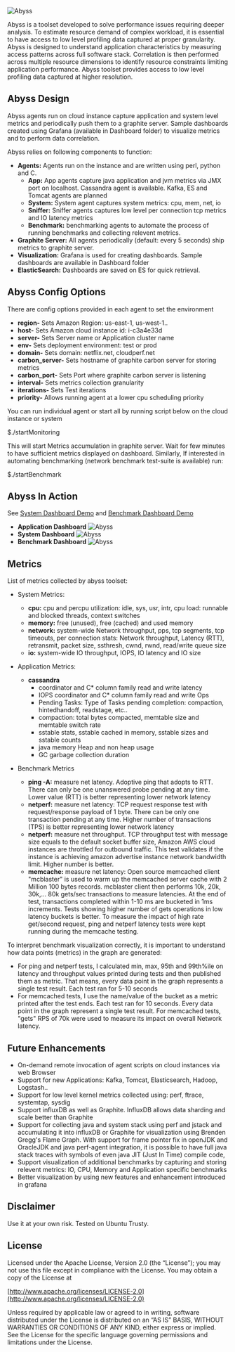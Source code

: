 ![Abyss](abyss.jpg)

Abyss is a toolset developed to solve performance issues requiring deeper analysis. To estimate resource demand of complex workload, it is essential to have access to low level profiling data captured at proper granularity. Abyss is designed to understand application characteristics by measuring access patterns across full software stack. Correlation is then performed across multiple resource dimensions to identify resource constraints limiting application performance. Abyss toolset provides access to low level profiling data captured at higher resolution. 

## Abyss Design

Abyss agents run on cloud instance capture application and system level metrics and periodically push them to a graphite server. 
Sample dashboards created using Grafana (available in Dashboard folder) to visualize metrics and to perform data correlation.

Abyss relies on following components to function:

- **Agents:** Agents run on the instance and are written using perl, python and C.
  - **App:** App agents capture java application and jvm metrics via JMX port on localhost. Cassandra agent is available. Kafka, ES and 
        Tomcat agents are planned
  - **System:** System agent captures system metrics: cpu, mem, net, io
  - **Sniffer:** Sniffer agents captures low level per connection tcp metrics and IO latency metrics
  - **Benchmark:** benchmarking agents to automate the process of running benchmarks and collecting relevent metrics. 
- **Graphite Server:** All agents periodically (default: every 5 seconds) ship metrics to graphite server. 
- **Visualization:** Grafana is used for creating dashboards. Sample dashboards are available in Dashboard folder
- **ElasticSearch:** Dashboards are saved on ES for quick retrieval.

## Abyss Config Options
There are config options provided in each agent to set the environment

 - **region-**           Sets Amazon Region: us-east-1, us-west-1..
 - **host-**             Sets Amazon cloud instance id: i-c3a4e33d
 - **server-**           Sets Server name or Application cluster name
 - **env-** 		    Sets deployment environment: test or prod
 - **domain-**          Sets domain: netflix.net, cloudperf.net
 - **carbon_server-**    Sets hostname of graphite carbon server for storing metrics
 - **carbon_port-**      Sets Port where graphite carbon server is listening
 - **interval-**         Sets metrics collection granularity
 - **iterations-**	    Sets Test iterations
 - **priority-**     Allows running agent at a lower cpu scheduling priority

You can run individual agent or start all by running script below on the cloud instance or system

$./startMonitoring

This will start Metrics accumulation in graphite server. Wait for few minutes to have sufficient metrics displayed on dashboard. Similarly, If interested in automating benchmarking (network benchmark test-suite is available) run: 

$./startBenchmark 

## Abyss In Action

See [System Dashboard Demo](http://ec2-52-8-120-26.us-west-1.compute.amazonaws.com/grafana/#/dashboard/db/system-performance-prod) and [Benchmark Dashboard Demo](http://ec2-52-8-120-26.us-west-1.compute.amazonaws.com/grafana/#/dashboard/db/benchmark-dashboard-prod)
- **Application Dashboard**
 ![Abyss](app.png)
- **System Dashboard**
 ![Abyss](sys.png)
- **Benchmark Dashboard**
 ![Abyss](bench.png)

## Metrics
 List of metrics collected by abyss toolset:
- System Metrics: 
  - **cpu:** cpu and percpu utilization: idle, sys, usr, intr, cpu load: runnable and blocked threads, context switches
  - **memory:** free (unused), free (cached) and used memory
  - **network:** system-wide Network throughput, pps, tcp segments, tcp timeouts, per connection stats: Network throughput, Latency (RTT), retransmit, packet size, ssthresh, cwnd, rwnd, read/write queue size
  - **io:** system-wide IO throughput, IOPS, IO latency and IO size

- Application Metrics:
  - **cassandra**
    - coordinator and C* column family read and write latency
    - IOPS coordinator and C* column family read and write Ops
    - Pending Tasks: Type of Tasks pending completion: compaction, hintedhandoff, readstage, etc..
    - compaction: total bytes compacted, memtable size and memtable switch rate
    - sstable stats, sstable cached in memory, sstable sizes and sstable counts
    - java memory Heap and non heap usage
    - GC garbage collection duration

- Benchmark Metrics
  - **ping -A:** measure net latency. Adoptive ping that adopts to RTT. There can only be one unanswered probe pending at any time. Lower value (RTT) is better representing lower network latency
  - **netperf:** measure net latency: TCP request response test with request/response payload of 1 byte. There can be only one transaction pending at any time. Higher number of transactions (TPS) is better representing lower network latency
  - **netperf:** measure net throughput. TCP throughput test with message size equals to the default socket buffer size, Amazon AWS cloud instances are throttled for outbound traffic. This test validates if the instance is achieving amazon advertise instance network bandwidth limit. Higher number is better.
  - **memcache:** measure net latency: Open source memcached client "mcblaster" is used to warm up the memcached server cache with 2 Million 100 bytes records. mcblaster client then performs 10k, 20k, 30k,... 80k gets/sec transactions to measure latencies. At the end of test, transactions completed within 1-10 ms are bucketed in 1ms increments. Tests showing higher number of gets operations in low latency buckets is better. To measure the impact of high rate get/second request, ping and netperf latency tests were kept running during the memcache testing.

To interpret benchmark visualization correctly, it is important to understand how data points (metrics) in the graph are generated:
  - For ping and netperf tests, I calculated min, max, 95th and 99th%ile on latency and throughput values printed during tests and then published them as metric. That means, every data point in the graph represents a single test result. Each test ran for 5-10 seconds
  - For memcached tests, I use the name/value of the bucket as a metric printed after the test ends. Each test ran for 10 seconds. Every data point in the graph represent a single test result. For memcached tests, "gets" RPS of 70k were used to measure its impact on overall Network latency.

## Future Enhancements
- On-demand remote invocation of agent scripts on cloud instances via web Browser 
- Support for new Applications: Kafka, Tomcat, Elasticsearch, Hadoop, Logstash.. 
- Support for low level kernel metrics collected using: perf, ftrace, systemtap, sysdig  
- Support influxDB as well as Graphite. InfluxDB allows data sharding and scale better than Graphite
- Support for collecting java and system stack using perf and jstack and accumulating it into influxDB or Graphite for visualization using Brenden Gregg's Flame Graph. With support for frame pointer fix in openJDK and OracleJDK and java perf-agent integration, it is possible to have full java stack traces with symbols of even java JIT (Just In Time) compile code,  
- Support visualization of additional benchmarks by capturing and storing relevent metrics: IO, CPU, Memory and Application specific benchmarks
- Better visualization by using new features and enhancement introduced in grafana

## Disclaimer
Use it at your own risk. Tested on Ubuntu Trusty.  

## License

Licensed under the Apache License, Version 2.0 (the “License”); you may not use this file except in compliance with the License. You may obtain a copy of the License at

[http://www.apache.org/licenses/LICENSE-2.0](http://www.apache.org/licenses/LICENSE-2.0)

Unless required by applicable law or agreed to in writing, software distributed under the License is distributed on an “AS IS” BASIS, WITHOUT WARRANTIES OR CONDITIONS OF ANY KIND, either express or implied. See the License for the specific language governing permissions and limitations under the License.
